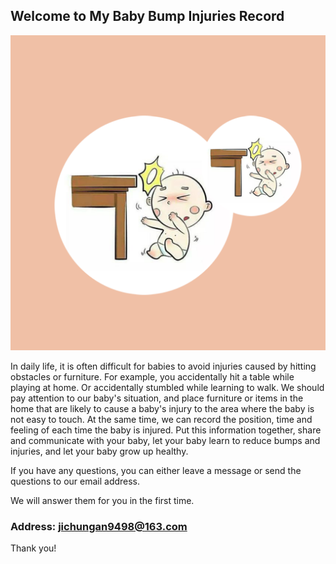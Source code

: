 ## Welcome to My Baby Bump Injuries Record

![Image](icon-1024.png)

In daily life, it is often difficult for babies to avoid injuries caused by hitting obstacles or furniture. For example, you accidentally hit a table while playing at home. Or accidentally stumbled while learning to walk. We should pay attention to our baby's situation, and place furniture or items in the home that are likely to cause a baby's injury to the area where the baby is not easy to touch. At the same time, we can record the position, time and feeling of each time the baby is injured. Put this information together, share and communicate with your baby, let your baby learn to reduce bumps and injuries, and let your baby grow up healthy.


If you have any questions, you can either leave a message or send the questions to our email address.

We will answer them for you in the first time.

### Address: jichungan9498@163.com

Thank you!
